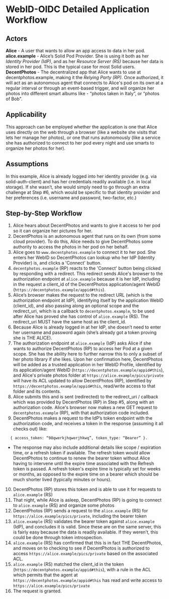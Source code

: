 # WebID-OIDC Detailed Application Workflow

## Actors
**Alice** - A user that wants to allow an app access to data in her pod.  
**alice.example** - Alice’s Solid Pod Provider. She is using it both as her *Identity Provider (IdP)*, and as her *Resource Server (RS)* because her data is stored in her pod. This is the typical case for most Solid users.  
**DecentPhotos** - The decentralized app that Alice wants to use at decentphotos.example, making it the *Relying Party (RP)*. Once authorized, it will act as an autonomous agent that connects to Alice's pod on its own at a regular interval or through an event-based trigger, and will organize her photos into different smart albums like - “photos taken in Italy”, or “photos of Bob".

## Applicability
This approach can be employed whether the application is one that Alice uses directly on the web through a browser (like a website she visits that lets her manage her photos), or one that runs autonomously (like a service she has authorized to connect to her pod every night and use smarts to organize her photos for her).

## Assumptions
In this example, Alice is already logged into her identity provider (e.g. via solid-auth-client) and has her credentials readily available (i.e. in local storage). If she wasn’t, she would simply need to go through an extra challenge at Step #6, which would be specific to that identity provider and her preferences (i.e. username and password, two-factor, etc.)

## Step-by-Step Workflow
1. Alice hears about DecentPhotos and wants to give it access to her pod so it can organize her pictures for her.
2. DecentPhotos is an autonomous agent that runs on its own (from some cloud provider). To do this, Alice needs to give DecentPhotos some authority to access the photos in her pod on her behalf.
3. Alice goes to `www.decentphotos.example` to connect it to her pod. She enters her WebID so DecentPhotos can lookup who her IdP (Identity Provider) is, and clicks a 'Connect' button.
4. `decentphotos.example` (RP) reacts to the 'Connect' button being clicked by responding with a redirect. This redirect sends Alice's browser to the authorization endpoint at `alice.example` because it is her IdP, including in the request a client_id of the DecentPhotos application/agent WebID (`https://decentphotos.example/appid#this`).
5. Alice’s browser makes the request to the redirect URL (which is the authorization endpoint at IdP), identifying itself by the application WebID (client_id), and also passing along an optional scope and the redirect_uri, which is a callback to `decentphotos.example`, to be used after Alice has proved she has control of `alice.example` (RS). The redirect_uri MUST have the same host as the client_id.
6. Because Alice is already logged in at her IdP, she doesn’t need to enter her username and password again (she’s already got a token proving she is THE ALICE).
7. The authorization endpoint at `alice.example` (IdP) asks Alice if she wants to authorize DecentPhotos (RP) to access her Pod at a given scope. She has the ability here to further narrow this to only a subset of her photo library if she likes. Upon her confirmation here, DecentPhotos will be added as a trusted application in her WebID Profile, identified by its application/agent WebID (`https://decentphotos.example/appid#this`), and Alice's private photos folder at `https://alice.example/pics/private` will have its ACL updated to allow DecentPhotos (RP), identified by `https://decentphotos.example/appid#this`, read/write access to that folder and its contents.
8. Alice submits this and is sent (redirected) to the redirect_uri / callback which was provided by DecentPhotos (RP) in Step #5, along with an authorization code. Alice's browser now makes a new GET request to `decentphotos.example` (RP), with that authorization code included.
9. DecentPhotos makes a request to the IdP’s token endpoint with the authorization code, and receives a token in the response (assuming it all checks out) like:  
```
  { access_token: “98qwerkjhqwerjhkwq”, token_type: “Bearer” }.
```
  - The response may also include additional details like scope / expiration time, or a refresh token if available. The refresh token would allow DecentPhotos to continue to renew the bearer token without Alice having to intervene until the expire time associated with the Refresh token is passed. A refresh token's expire time is typically set for weeks or months, as opposed to the expire time on a bearer which should be much shorter lived (typically minutes or hours).

10. DecentPhotos (RP) stores this token and is able to use it for requests to `alice.example` (RS)
11. That night, while Alice is asleep, DecentPhotos (RP) is going to connect to `alice.example` (RS) and organize some photos
12. DecentPhotos (RP) sends a request to the `alice.example` (RS) for `https://alice.example/pics/private`, including the bearer token
13. `alice.example` (RS) validates the bearer token against `alice.example` (IdP), and concludes it is valid. Since these are on the same server, this is fairly easy because the data is readily available. If they weren’t, this could be done through token introspection.
14. `alice.example` (RS) has confirmed that this is in fact THE DecentPhotos, and moves on to checking to see if DecentPhotos is authorized to access `https://alice.example/pics/private` based on the associated ACL.
15. `alice.example` (RS) matched the client_id in the token (`https://decentphotos.example/appid#this`), with a rule in the ACL which permits that the agent at `https://decentphotos.example/appid#this` has read and write access to `https://alice.example/pics/private`
16. The request is granted.
